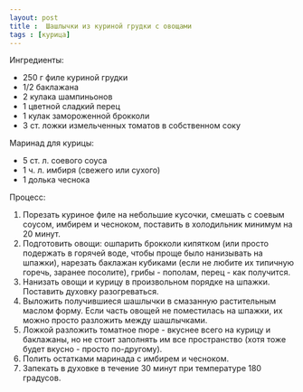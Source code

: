 ```yaml
---
layout: post
title :  Шашлычки из куриной грудки с овощами
tags : [курица]
---
```


Ингредиенты: 
 - 250 г филе куриной грудки
 - 1/2 баклажана
 - 2 кулака шампиньонов
 - 1 цветной сладкий перец
 - 1 кулак замороженной брокколи
 - 3 ст. ложки измельченных томатов в собственном соку

Маринад для курицы:

- 5 ст. л. соевого соуса
- 1 ч. л. имбиря (свежего или сухого)
- 1 долька чеснока

Процесс:

1. Порезать куриное филе на небольшие кусочки, смешать с соевым соусом, имбирем и чесноком, поставить в холодильник минимум на 20 минут. 
2. Подготовить овощи: ошпарить брокколи кипятком (или просто подержать в горячей воде, чтобы проще было нанизывать на шпажки), нарезать баклажан кубиками (если не любите их типичную горечь, заранее посолите), грибы - пополам, перец - как получится. 
3. Нанизать овощи и курицу в произвольном порядке на шпажки. Поставить духовку разогреваться. 
4. Выложить получившиеся шашлычки в смазанную растительным маслом форму. Если часть овощей не поместилась на шпажки, их можно просто разложить между 
шашлычками.
5. Ложкой разложить томатное пюре - вкуснее всего на курицу и баклажаны, но не стоит заполнять им все пространство (хотя тоже будет вкусно - просто по-другому).
6. Полить остатками маринада с имбирем и чесноком.
7. Запекать в духовке в течение 30 минут при температуре 180 градусов.
